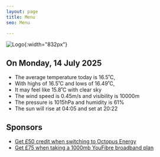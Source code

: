 ```yaml
---
layout: page
title: Menu
seo: Menu

---
```


![Logo](/images/logo.jpg){:width="832px"}

<!-- weather_marker starts -->
## On Monday, 14 July 2025

- The average temperature today is 16.5˚C,
- With highs of 16.5˚C and lows of 16.49˚C,
- It may feel like 15.8˚C with clear sky
- The wind speed is 0.45m/s and visibility is 10000m
- The pressure is 1015hPa and humidity is 61%
- The sun will rise at 04:05 and set at 20:22

<!-- weather_marker ends -->

## Sponsors

- [Get £50 credit when switching to Octopus Energy](https://bit.ly/3oD1nnS)
- [Get £75 when taking a 1000mb YouFibre broadband plan](https://aklam.io/91zWhU?)
